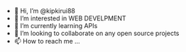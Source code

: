 
- 👋 Hi, I’m @kipkirui88
- 👀 I’m interested in WEB DEVELPMENT 
- 🌱 I’m currently learning APIs 
- 💞️ I’m looking to collaborate on any open source projects
- 📫 How to reach me ...

<!---
kipkirui88/kipkirui88 is a ✨ special ✨ repository because its `README.md` (this file) appears on your GitHub profile.
You can click the Preview link to take a look at your changes.
--->
